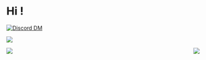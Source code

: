 # Hi !

<div>

  [![Discord DM](https://img.shields.io/badge/Discord-Iagorrr%233176-7289DA?logo=Discord&style=for-the-badge&logoColor=white)](https://discordapp.com/users/692551222976184352/)
  
   <a href = "mailto:iagorrr04@gmail.com"><img src="https://img.shields.io/badge/-Gmail-%23333?style=for-the-badge&logo=gmail&logoColor=white" target="_blank"></a>

</div>

<div>
  <img align="left" src="https://github-readme-stats.vercel.app/api?username=iagorrr04&theme=dark&show_icons=true&hide_border=true" />
</div>

<div>
  <img align="right" src="https://github-readme-stats.vercel.app/api/top-langs/?username=iagorrr04&layout=compact&theme=dark&show_icons=true&hide_border=true" />
</div>

